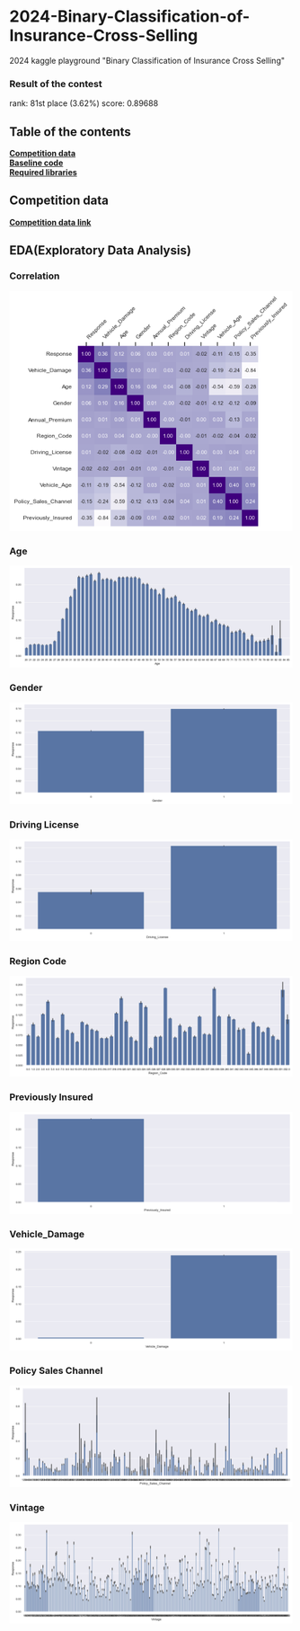 # 2024-Binary-Classification-of-Insurance-Cross-Selling

2024 kaggle playground "Binary Classification of Insurance Cross Selling"

### Result of the contest

rank: 81st place (3.62%)
score: 0.89688

## Table of the contents

[**Competition data**](#1-competition-data)  
[**Baseline code**](#2-baseline-code)  
[**Required libraries**](#3-required-libraries)

## Competition data

[**Competition data link**](https://www.kaggle.com/competitions/playground-series-s4e7/)

## EDA(Exploratory Data Analysis)

### Correlation

![correlation](img/correlation.png)

### Age

![Age](img/age.png)

### Gender

![Gender](img/gender.png)

### Driving License

![Driving License](img/driving_license.png)

### Region Code

![Region Code](img/region_code.png)

### Previously Insured

![Previously Insured](img/previously_insured.png)

### Vehicle_Damage

![Vehicle Damage](img/vehicle_damage.png)

### Policy Sales Channel

![Policy Sales Channel](img/policy_sales_channel.png)

### Vintage

![Vintage](img/vintage.png)
